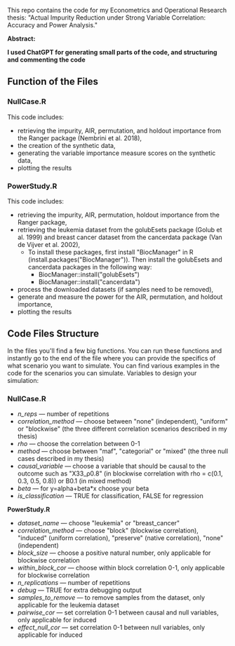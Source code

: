 This repo contains the code for my Econometrics and Operational Research thesis: "Actual Impurity Reduction under Strong Variable Correlation: Accuracy and Power Analysis."

**Abstract:**

**I used ChatGPT for generating small parts of the code, and structuring and commenting the code**

## Function of the Files

### NullCase.R 
This code includes: 
- retrieving the impurity, AIR, permutation, and holdout importance from the Ranger package (Nembrini et al. 2018),
- the creation of the synthetic data,
- generating the variable importance measure scores on the synthetic data,
- plotting the results

### PowerStudy.R
This code includes:
- retrieving the impurity, AIR, permutation, holdout importance from the Ranger package,
- retrieving the leukemia dataset from the golubEsets package (Golub et al. 1999) and breast cancer dataset from the cancerdata package (Van de Vijver et al. 2002),
  - To install these packages, first install "BiocManager" in R (install.packages("BiocManager")). Then install the golubEsets and cancerdata packages in the following way:
      - BiocManager::install("golubEsets")
      - BiocManager::install("cancerdata")
- process the downloaded datasets (if samples need to be removed),
- generate and measure the power for the AIR, permutation, and holdout importance,
- plotting the results

## Code Files Structure

In the files you'll find a few big functions. You can run these functions and instantly go to the end of the file where you can provide the specifics of what scenario you want to simulate. You can find various examples in the code for the scenarios you can simulate.
Variables to design your simulation:

### NullCase.R
  - *n_reps* — number of repetitions
  - *correlation_method* — choose between "none" (independent), "uniform" or "blockwise" (the three different correlation scenarios described in my thesis)
  - *rho* — choose the correlation between 0-1
  - *method* — choose between "maf", "categorial" or "mixed" (the three null cases described in my thesis)
  - *causal_variable* — choose a variable that should be causal to the outcome such as "X33_ρ0.8" (in blockwise correlation with rho = c(0.1, 0.3, 0.5, 0.8)) or B0.1 (in mixed method)
  - *beta* — for y=alpha+beta*x choose your beta
  - *is_classification* — TRUE for classification, FALSE for regression

**PowerStudy.R**
- *dataset_name* — choose "leukemia" or "breast_cancer"
- *correlation_method* — choose "block" (blockwise correlation), "induced" (uniform correlation), "preserve" (native correlation), "none" (independent)
- *block_size* — choose a positive natural number, only applicable for blockwise correlation
- *within_block_cor* — choose within block correlation 0-1, only applicable for blockwise correlation
- *n_replications* — number of repetitions
- *debug* — TRUE for extra debugging output
- *samples_to_remove* — to remove samples from the dataset, only applicable for the leukemia dataset
- *pairwise_cor* — set correlation 0-1 between causal and null variables, only applicable for induced
- *effect_null_cor* — set correlation 0-1 between null variables, only applicable for induced

